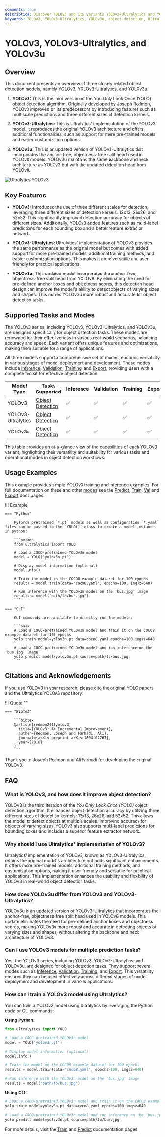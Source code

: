 ```yaml
---
comments: true
description: Discover YOLOv3 and its variants YOLOv3-Ultralytics and YOLOv3u. Learn about their features, implementations, and support for object detection tasks.
keywords: YOLOv3, YOLOv3-Ultralytics, YOLOv3u, object detection, Ultralytics, computer vision, AI models, deep learning
---
```


# YOLOv3, YOLOv3-Ultralytics, and YOLOv3u

## Overview

This document presents an overview of three closely related object detection models, namely [YOLOv3](https://pjreddie.com/darknet/yolo/), [YOLOv3-Ultralytics](https://github.com/ultralytics/yolov3), and [YOLOv3u](https://github.com/ultralytics/ultralytics).

1. **YOLOv3:** This is the third version of the You Only Look Once (YOLO) object detection algorithm. Originally developed by Joseph Redmon, YOLOv3 improved on its predecessors by introducing features such as multiscale predictions and three different sizes of detection kernels.

2. **YOLOv3-Ultralytics:** This is Ultralytics' implementation of the YOLOv3 model. It reproduces the original YOLOv3 architecture and offers additional functionalities, such as support for more pre-trained models and easier customization options.

3. **YOLOv3u:** This is an updated version of YOLOv3-Ultralytics that incorporates the anchor-free, objectness-free split head used in YOLOv8 models. YOLOv3u maintains the same backbone and neck architecture as YOLOv3 but with the updated detection head from YOLOv8.

![Ultralytics YOLOv3](https://raw.githubusercontent.com/ultralytics/assets/main/yolov3/banner-yolov3.png)

## Key Features

- **YOLOv3:** Introduced the use of three different scales for detection, leveraging three different sizes of detection kernels: 13x13, 26x26, and 52x52. This significantly improved detection accuracy for objects of different sizes. Additionally, YOLOv3 added features such as multi-label predictions for each bounding box and a better feature extractor network.

- **YOLOv3-Ultralytics:** Ultralytics' implementation of YOLOv3 provides the same performance as the original model but comes with added support for more pre-trained models, additional training methods, and easier customization options. This makes it more versatile and user-friendly for practical applications.

- **YOLOv3u:** This updated model incorporates the anchor-free, objectness-free split head from YOLOv8. By eliminating the need for pre-defined anchor boxes and objectness scores, this detection head design can improve the model's ability to detect objects of varying sizes and shapes. This makes YOLOv3u more robust and accurate for object detection tasks.

## Supported Tasks and Modes

The YOLOv3 series, including YOLOv3, YOLOv3-Ultralytics, and YOLOv3u, are designed specifically for object detection tasks. These models are renowned for their effectiveness in various real-world scenarios, balancing accuracy and speed. Each variant offers unique features and optimizations, making them suitable for a range of applications.

All three models support a comprehensive set of modes, ensuring versatility in various stages of model deployment and development. These modes include [Inference](../modes/predict.md), [Validation](../modes/val.md), [Training](../modes/train.md), and [Export](../modes/export.md), providing users with a complete toolkit for effective object detection.

| Model Type         | Tasks Supported                        | Inference | Validation | Training | Export |
| ------------------ | -------------------------------------- | --------- | ---------- | -------- | ------ |
| YOLOv3             | [Object Detection](../tasks/detect.md) | ✅        | ✅         | ✅       | ✅     |
| YOLOv3-Ultralytics | [Object Detection](../tasks/detect.md) | ✅        | ✅         | ✅       | ✅     |
| YOLOv3u            | [Object Detection](../tasks/detect.md) | ✅        | ✅         | ✅       | ✅     |

This table provides an at-a-glance view of the capabilities of each YOLOv3 variant, highlighting their versatility and suitability for various tasks and operational modes in object detection workflows.

## Usage Examples

This example provides simple YOLOv3 training and inference examples. For full documentation on these and other [modes](../modes/index.md) see the [Predict](../modes/predict.md), [Train](../modes/train.md), [Val](../modes/val.md) and [Export](../modes/export.md) docs pages.

!!! Example

    === "Python"

        PyTorch pretrained `*.pt` models as well as configuration `*.yaml` files can be passed to the `YOLO()` class to create a model instance in python:

        ```python
        from ultralytics import YOLO

        # Load a COCO-pretrained YOLOv3n model
        model = YOLO("yolov3n.pt")

        # Display model information (optional)
        model.info()

        # Train the model on the COCO8 example dataset for 100 epochs
        results = model.train(data="coco8.yaml", epochs=100, imgsz=640)

        # Run inference with the YOLOv3n model on the 'bus.jpg' image
        results = model("path/to/bus.jpg")
        ```

    === "CLI"

        CLI commands are available to directly run the models:

        ```bash
        # Load a COCO-pretrained YOLOv3n model and train it on the COCO8 example dataset for 100 epochs
        yolo train model=yolov3n.pt data=coco8.yaml epochs=100 imgsz=640

        # Load a COCO-pretrained YOLOv3n model and run inference on the 'bus.jpg' image
        yolo predict model=yolov3n.pt source=path/to/bus.jpg
        ```

## Citations and Acknowledgements

If you use YOLOv3 in your research, please cite the original YOLO papers and the Ultralytics YOLOv3 repository:

!!! Quote ""

    === "BibTeX"

        ```bibtex
        @article{redmon2018yolov3,
          title={YOLOv3: An Incremental Improvement},
          author={Redmon, Joseph and Farhadi, Ali},
          journal={arXiv preprint arXiv:1804.02767},
          year={2018}
        }
        ```

Thank you to Joseph Redmon and Ali Farhadi for developing the original YOLOv3.


## FAQ

### What is YOLOv3, and how does it improve object detection?

YOLOv3 is the third iteration of the *You Only Look Once (YOLO)* object detection algorithm. It enhances object detection accuracy by utilizing three different sizes of detection kernels: 13x13, 26x26, and 52x52. This allows the model to detect objects at multiple scales, improving accuracy for objects of varying sizes. YOLOv3 also supports multi-label predictions for bounding boxes and includes a superior feature extractor network.

### Why should I use Ultralytics' implementation of YOLOv3?

Ultralytics' implementation of YOLOv3, known as YOLOv3-Ultralytics, retains the original model's architecture but adds significant enhancements. It offers more pre-trained models, additional training methods, and customization options, making it user-friendly and versatile for practical applications. This implementation enhances the usability and flexibility of YOLOv3 in real-world object detection tasks.

### How does YOLOv3u differ from YOLOv3 and YOLOv3-Ultralytics?

YOLOv3u is an updated version of YOLOv3-Ultralytics that incorporates the anchor-free, objectness-free split head used in YOLOv8 models. This update eliminates the need for pre-defined anchor boxes and objectness scores, making YOLOv3u more robust and accurate in detecting objects of varying sizes and shapes, without altering the backbone and neck architecture of YOLOv3.

### Can I use YOLOv3 models for multiple prediction tasks?

Yes, the YOLOv3 series, including YOLOv3, YOLOv3-Ultralytics, and YOLOv3u, are designed for object detection tasks. They support several modes such as [Inference](../modes/predict.md), [Validation](../modes/val.md), [Training](../modes/train.md), and [Export](../modes/export.md). This versatility ensures they can be used effectively across different stages of model deployment and development in various applications.

### How can I train a YOLOv3 model using Ultralytics?

You can train a YOLOv3 model using Ultralytics by leveraging the Python code or CLI commands:

**Using Python:**
```python
from ultralytics import YOLO

# Load a COCO-pretrained YOLOv3n model
model = YOLO("yolov3n.pt")

# Display model information (optional)
model.info()

# Train the model on the COCO8 example dataset for 100 epochs
results = model.train(data="coco8.yaml", epochs=100, imgsz=640)

# Run inference with the YOLOv3n model on the 'bus.jpg' image
results = model("path/to/bus.jpg")
```

**Using CLI:**
```bash
# Load a COCO-pretrained YOLOv3n model and train it on the COCO8 example dataset for 100 epochs
yolo train model=yolov3n.pt data=coco8.yaml epochs=100 imgsz=640

# Load a COCO-pretrained YOLOv3n model and run inference on the 'bus.jpg' image
yolo predict model=yolov3n.pt source=path/to/bus.jpg
```

For more details, visit the [Train](../modes/train.md) and [Predict](../modes/predict.md) documentation pages.